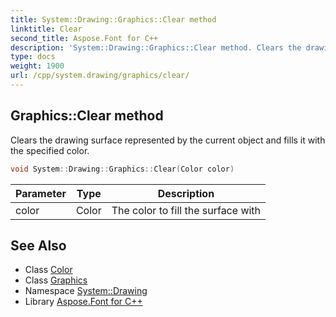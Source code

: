 ```yaml
---
title: System::Drawing::Graphics::Clear method
linktitle: Clear
second_title: Aspose.Font for C++
description: 'System::Drawing::Graphics::Clear method. Clears the drawing surface represented by the current object and fills it with the specified color in C++.'
type: docs
weight: 1900
url: /cpp/system.drawing/graphics/clear/
---
```

## Graphics::Clear method


Clears the drawing surface represented by the current object and fills it with the specified color.

```cpp
void System::Drawing::Graphics::Clear(Color color)
```


| Parameter | Type | Description |
| --- | --- | --- |
| color | Color | The color to fill the surface with |

## See Also

* Class [Color](../../color/)
* Class [Graphics](../)
* Namespace [System::Drawing](../../)
* Library [Aspose.Font for C++](../../../)
